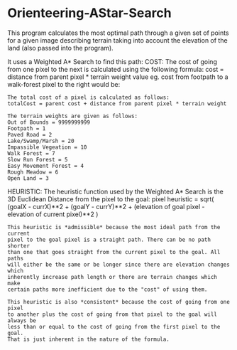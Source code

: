 # Orienteering-AStar-Search


This program calculates the most optimal path through a given set of points for
a given image describing terrain taking into account the elevation of the land
(also passed into the program).

It uses a Weighted A* Search to find this path:
COST: 
    The cost of going from one pixel to the next is calculated using the
    following formula:
    cost = distance from parent pixel * terrain weight value
    eg. cost from footpath to a walk-forest pixel to the right would be:
    
    The total cost of a pixel is calculated as follows:
    totalCost = parent cost + distance from parent pixel * terrain weight 

    The terrain weights are given as follows:
    Out of Bounds = 9999999999
    Footpath = 1
    Paved Road = 2
    Lake/Swamp/Marsh = 20
    Impassible Vegeation = 10
    Walk Forest = 7
    Slow Run Forest = 5
    Easy Movement Forest = 4
    Rough Meadow = 6
    Open Land = 3
    

HEURISTIC:
    The heuristic function used by the Weighted A* Search is the 3D Euclidean
    Distance from the pixel to the goal:
    pixel heuristic = 
        sqrt(   (goalX - currX)**2 + (goalY - currY)**2 + 
                (elevation of goal pixel - elevation of current pixel)**2   )
    
    This heuristic is *admissible* because the most ideal path from the current
    pixel to the goal pixel is a straight path. There can be no path shorter
    than one that goes straight from the current pixel to the goal. All paths
    will either be the same or be longer since there are elevation changes which
    inherently increase path length or there are terrain changes which make
    certain paths more inefficient due to the "cost" of using them.

    This heuristic is also *consistent* because the cost of going from one pixel
    to another plus the cost of going from that pixel to the goal will always be
    less than or equal to the cost of going from the first pixel to the goal.
    That is just inherent in the nature of the formula. 

